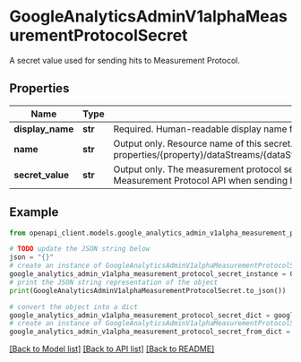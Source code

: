 # GoogleAnalyticsAdminV1alphaMeasurementProtocolSecret

A secret value used for sending hits to Measurement Protocol.

## Properties

Name | Type | Description | Notes
------------ | ------------- | ------------- | -------------
**display_name** | **str** | Required. Human-readable display name for this secret. | [optional] 
**name** | **str** | Output only. Resource name of this secret. This secret may be a child of any type of stream. Format: properties/{property}/dataStreams/{dataStream}/measurementProtocolSecrets/{measurementProtocolSecret} | [optional] [readonly] 
**secret_value** | **str** | Output only. The measurement protocol secret value. Pass this value to the api_secret field of the Measurement Protocol API when sending hits to this secret&#39;s parent property. | [optional] [readonly] 

## Example

```python
from openapi_client.models.google_analytics_admin_v1alpha_measurement_protocol_secret import GoogleAnalyticsAdminV1alphaMeasurementProtocolSecret

# TODO update the JSON string below
json = "{}"
# create an instance of GoogleAnalyticsAdminV1alphaMeasurementProtocolSecret from a JSON string
google_analytics_admin_v1alpha_measurement_protocol_secret_instance = GoogleAnalyticsAdminV1alphaMeasurementProtocolSecret.from_json(json)
# print the JSON string representation of the object
print(GoogleAnalyticsAdminV1alphaMeasurementProtocolSecret.to_json())

# convert the object into a dict
google_analytics_admin_v1alpha_measurement_protocol_secret_dict = google_analytics_admin_v1alpha_measurement_protocol_secret_instance.to_dict()
# create an instance of GoogleAnalyticsAdminV1alphaMeasurementProtocolSecret from a dict
google_analytics_admin_v1alpha_measurement_protocol_secret_from_dict = GoogleAnalyticsAdminV1alphaMeasurementProtocolSecret.from_dict(google_analytics_admin_v1alpha_measurement_protocol_secret_dict)
```
[[Back to Model list]](../README.md#documentation-for-models) [[Back to API list]](../README.md#documentation-for-api-endpoints) [[Back to README]](../README.md)



